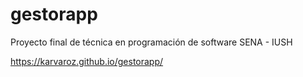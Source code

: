 # gestorapp
Proyecto final de técnica en programación de software SENA - IUSH

https://karvaroz.github.io/gestorapp/
